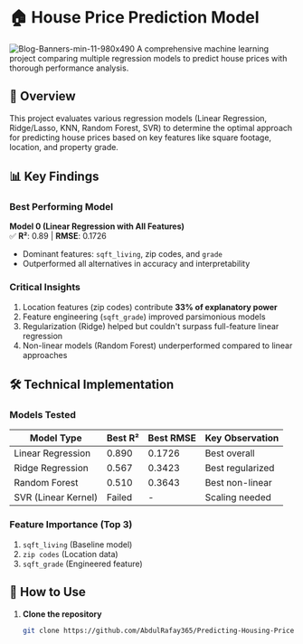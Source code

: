 # 🏠 House Price Prediction Model
![Blog-Banners-min-11-980x490](https://github.com/user-attachments/assets/490cf8fa-1e18-479d-a51e-96eeed5e3b7b)
A comprehensive machine learning project comparing multiple regression models to predict house prices with thorough performance analysis.

## 📌 Overview

This project evaluates various regression models (Linear Regression, Ridge/Lasso, KNN, Random Forest, SVR) to determine the optimal approach for predicting house prices based on key features like square footage, location, and property grade.

## 📊 Key Findings

### Best Performing Model
**Model 0 (Linear Regression with All Features)**  
✅ **R²**: 0.89 | **RMSE**: 0.1726  
- Dominant features: `sqft_living`, zip codes, and `grade`  
- Outperformed all alternatives in accuracy and interpretability

### Critical Insights
1. Location features (zip codes) contribute **33% of explanatory power**  
2. Feature engineering (`sqft_grade`) improved parsimonious models  
3. Regularization (Ridge) helped but couldn't surpass full-feature linear regression  
4. Non-linear models (Random Forest) underperformed compared to linear approaches

## 🛠️ Technical Implementation

### Models Tested
| Model Type          | Best R² | Best RMSE | Key Observation |
|---------------------|---------|-----------|-----------------|
| Linear Regression   | 0.890   | 0.1726    | Best overall    |
| Ridge Regression    | 0.567   | 0.3423    | Best regularized|
| Random Forest       | 0.510   | 0.3643    | Best non-linear |
| SVR (Linear Kernel) | Failed  | -         | Scaling needed  |

### Feature Importance (Top 3)
1. `sqft_living` (Baseline model)  
2. `zip codes` (Location data)  
3. `sqft_grade` (Engineered feature)  

## 🚀 How to Use

1. **Clone the repository**
   ```bash
   git clone https://github.com/AbdulRafay365/Predicting-Housing-Prices-with-ML.git

